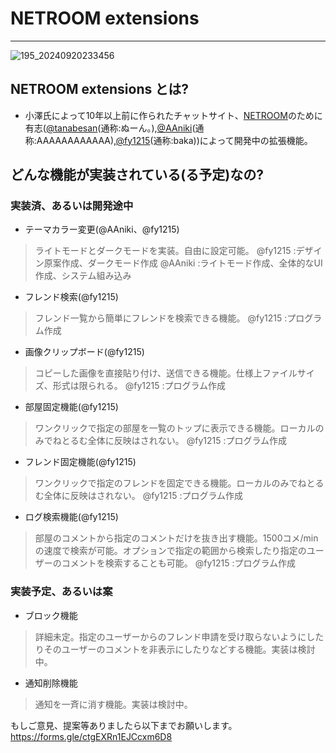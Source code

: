 # NETROOM extensions
---
![195_20240920233456](https://github.com/user-attachments/assets/e16decac-5628-4694-bb1c-a99e609bd182)
## NETROOM extensions とは?
- 小澤氏によって10年以上前に作られたチャットサイト、[NETROOM](https://netroom.oz96.com)のために有志([@tanabesan](https://github.com/tanabesan/)(通称:ぬーん。),[@AAniki](https://github.com/AAniki/)(通称:AAAAAAAAAAAA),[@fy1215](https://github.com/fy1215/)(通称:baka))によって開発中の拡張機能。

## どんな機能が実装されている(る予定)なの?
### 実装済、あるいは開発途中
- テーマカラー変更(@AAniki、@fy1215)
> ライトモードとダークモードを実装。自由に設定可能。
> @fy1215  :デザイン原案作成、ダークモード作成
> @AAniki  :ライトモード作成、全体的なUI作成、システム組み込み
- フレンド検索(@fy1215)
> フレンド一覧から簡単にフレンドを検索できる機能。
> @fy1215  :プログラム作成
- 画像クリップボード(@fy1215)
> コピーした画像を直接貼り付け、送信できる機能。仕様上ファイルサイズ、形式は限られる。
> @fy1215  :プログラム作成
- 部屋固定機能(@fy1215)
> ワンクリックで指定の部屋を一覧のトップに表示できる機能。ローカルのみでねとるむ全体に反映はされない。
> @fy1215  :プログラム作成
- フレンド固定機能(@fy1215)
> ワンクリックで指定のフレンドを固定できる機能。ローカルのみでねとるむ全体に反映はされない。
> @fy1215  :プログラム作成
- ログ検索機能(@fy1215)
> 部屋のコメントから指定のコメントだけを抜き出す機能。1500コメ/minの速度で検索が可能。オプションで指定の範囲から検索したり指定のユーザーのコメントを検索することも可能。
> @fy1215  :プログラム作成
### 実装予定、あるいは案
- ブロック機能
> 詳細未定。指定のユーザーからのフレンド申請を受け取らないようにしたりそのユーザーのコメントを非表示にしたりなどする機能。実装は検討中。
- 通知削除機能
> 通知を一斉に消す機能。実装は検討中。

もしご意見、提案等ありましたら以下までお願いします。
https://forms.gle/ctgEXRn1EJCcxm6D8

